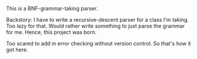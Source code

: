 This is a BNF-grammar-taking parser.

Backstory: I have to write a recursive-descent parser for a class I'm taking. Too lazy for that. Would rather write something to just parse the grammar for me. Hence, this project was born.

Too scared to add in error checking without version control. So that's how it got here.

